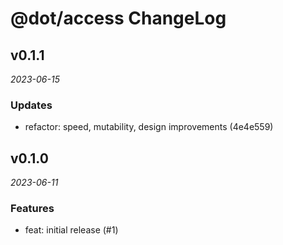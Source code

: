 # @dot/access ChangeLog

## v0.1.1

_2023-06-15_

### Updates

- refactor: speed, mutability, design improvements (4e4e559)

## v0.1.0

_2023-06-11_

### Features

- feat: initial release (#1)

